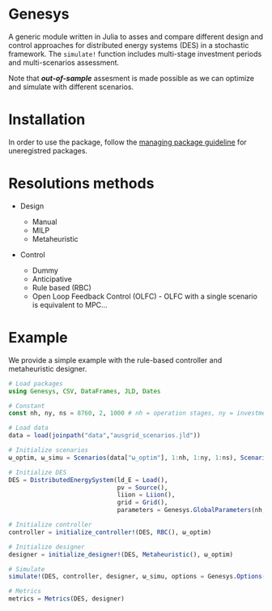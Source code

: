 # Genesys

A generic module written in Julia to asses and compare different design and control approaches for distributed energy systems (DES) in a stochastic framework. The `simulate!` function includes multi-stage investment periods and multi-scenarios assessment.  

Note that **_out-of-sample_** assesment is made possible as we can optimize and simulate with different scenarios.

# Installation
In order to use the package, follow the [managing package guideline](https://julialang.github.io/Pkg.jl/v1/managing-packages/) for uneregistred packages.

# Resolutions methods
- Design
  - Manual
  - MILP 
  - Metaheuristic
 
- Control
  - Dummy
  - Anticipative
  - Rule based (RBC)
  - Open Loop Feedback Control (OLFC) - OLFC with a single scenario is equivalent to MPC...
  
# Example
We provide a simple example with the rule-based controller and metaheuristic designer.

```Julia
# Load packages
using Genesys, CSV, DataFrames, JLD, Dates

# Constant
const nh, ny, ns = 8760, 2, 1000 # nh = operation stages, ny = investment stages, ns = scenarios

# Load data
data = load(joinpath("data","ausgrid_scenarios.jld"))

# Initialize scenarios
ω_optim, ω_simu = Scenarios(data["ω_optim"], 1:nh, 1:ny, 1:ns), Scenarios(data["ω_simu"],  1:nh, 1:ny, 1:ns)

# Initialize DES
DES = DistributedEnergySystem(ld_E = Load(),
                              pv = Source(),
                              liion = Liion(),                             
                              grid = Grid(),
                              parameters = Genesys.GlobalParameters(nh, ny, ns, renewable_share = 0.8))

# Initialize controller
controller = initialize_controller!(DES, RBC(), ω_optim)

# Initialize designer
designer = initialize_designer!(DES, Metaheuristic(), ω_optim)

# Simulate
simulate!(DES, controller, designer, ω_simu, options = Genesys.Options(mode="multithreads"))

# Metrics
metrics = Metrics(DES, designer)


```
